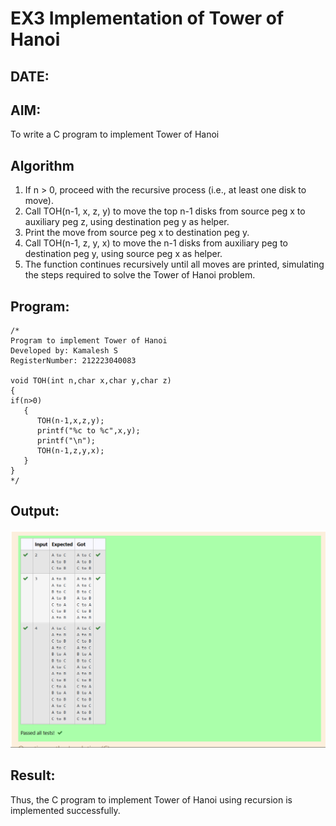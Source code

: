 # EX3 Implementation of Tower of Hanoi
## DATE:
## AIM:
To write a C program to implement Tower of Hanoi

## Algorithm
1. If n > 0, proceed with the recursive process (i.e., at least one disk to move).
2. Call TOH(n-1, x, z, y) to move the top n-1 disks from source peg x to auxiliary peg z, using destination peg y as helper.
3. Print the move from source peg x to destination peg y.
4. Call TOH(n-1, z, y, x) to move the n-1 disks from auxiliary peg to destination peg y, using source peg x as helper.
5. The function continues recursively until all moves are printed, simulating the steps required to solve the Tower of Hanoi problem.

## Program:
```
/*
Program to implement Tower of Hanoi
Developed by: Kamalesh S
RegisterNumber: 212223040083

void TOH(int n,char x,char y,char z)
{
if(n>0)
   {
      TOH(n-1,x,z,y);
      printf("%c to %c",x,y);
      printf("\n");
      TOH(n-1,z,y,x);
   }
}
*/
```

## Output:
![alt text](image-2.png)


## Result:
Thus, the C program to implement Tower of Hanoi using recursion is implemented successfully.
